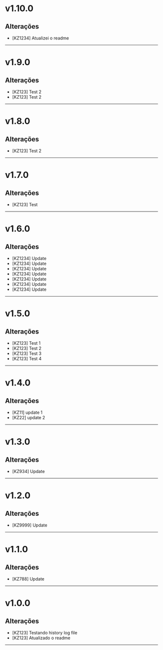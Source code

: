 # v1.10.0

## Alterações
- [KZ1234] Atualizei o readme
---

# v1.9.0

## Alterações
- [KZ123] Test 2
- [KZ123] Test 2
---

# v1.8.0

## Alterações
- [KZ123] Test 2
---

# v1.7.0

## Alterações
- [KZ123] Test
---

# v1.6.0

## Alterações
- [KZ1234] Update
- [KZ1234] Update
- [KZ1234] Update
- [KZ1234] Update
- [KZ1234] Update
- [KZ1234] Update
- [KZ1234] Update
---

# v1.5.0

## Alterações
- [KZ123] Test 1
- [KZ123] Test 2
- [KZ123] Test 3
- [KZ123] Test 4
---

# v1.4.0

## Alterações
- [KZ11] update 1
- [KZ22] update 2
---

# v1.3.0

## Alterações
- [KZ934] Update
---


# v1.2.0

## Alterações
- [KZ9999] Update
---


# v1.1.0

## Alterações
- [KZ788] Update
---


# v1.0.0

## Alterações
- [KZ123] Testando history log file
- [KZ123] Atualizado o readme

---